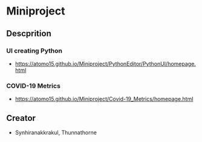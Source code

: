 # Miniproject
## Descprition
### UI creating Python 
- https://atomo15.github.io/Miniproject/PythonEditor/PythonUI/homepage.html

### COVID-19 Metrics
- https://atomo15.github.io/Miniproject/Covid-19_Metrics/homepage.html

## Creator 
- Synhiranakkrakul, Thunnathorne

